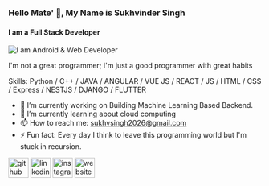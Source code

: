 ### Hello Mate' 👋, My Name is Sukhvinder Singh
#### I am a Full Stack Developer
![I am Android & Web Developer](https://media.giphy.com/media/14kdiJUblbWBXy/giphy.gif)

I'm not a great programmer; I'm just a good programmer with great habits

Skills: Python / C++ / JAVA / ANGULAR / VUE JS / REACT / JS / HTML / CSS / Express / NESTJS / DJANGO / FLUTTER 

- 🔭 I’m currently working on Building Machine Learning Based Backend. 
- 🌱 I’m currently learning about cloud computing 
- 📫 How to reach me: sukhvsingh2026@gmail.com 
- ⚡ Fun fact: Every day I think to leave this programming world but I'm stuck in recursion. 


[<img src='https://cdn.jsdelivr.net/npm/simple-icons@3.0.1/icons/github.svg' alt='github' height='40'>](https://github.com/Sukhvsin2)  [<img src='https://cdn.jsdelivr.net/npm/simple-icons@3.0.1/icons/linkedin.svg' alt='linkedin' height='40'>](https://www.linkedin.com/in/sukhvsin2/)  [<img src='https://cdn.jsdelivr.net/npm/simple-icons@3.0.1/icons/instagram.svg' alt='instagram' height='40'>](https://www.instagram.com/https://www.instagram.com/sukhv_singh/)  [<img src='https://cdn.jsdelivr.net/npm/simple-icons@3.0.1/icons/icloud.svg' alt='website' height='40'>](http://sukhvsin2.netlify.com/)  

